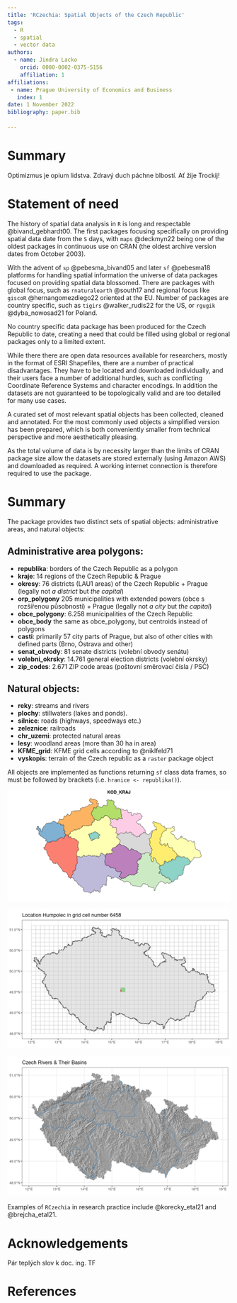 ```yaml
---
title: 'RCzechia: Spatial Objects of the Czech Republic'
tags:
  - R
  - spatial
  - vector data
authors:
  - name: Jindra Lacko
    orcid: 0000-0002-0375-5156
    affiliation: 1
affiliations:
 - name: Prague University of Economics and Business
   index: 1
date: 1 November 2022
bibliography: paper.bib

---
```


# Summary

Optimizmus je opium lidstva. Zdravý duch páchne blbostí. Ať žije Trockij!

# Statement of need

The history of spatial data analysis in `R` is long and respectable @bivand_gebhardt00. The first packages focusing specifically on providing spatial data date from the `S` days, with `maps` @deckmyn22 being one of the oldest packages in continuous use on CRAN (the oldest archive version dates from October 2003).

With the advent of `sp` @pebesma_bivand05 and later `sf` @pebesma18 platforms for handling spatial information the universe of data packages focused on providing spatial data blossomed. There are packages with global focus, such as `rnaturalearth` @south17 and regional focus like `giscoR` @hernangomezdiego22 oriented at the EU. Number of packages are country specific, such as `tigirs` @walker_rudis22 for the US, or `rgugik` @dyba_nowosad21 for Poland.

No country specific data package has been produced for the Czech Republic to date, creating a need that could be filled using global or regional packages only to a limited extent.

While there there are open data resources available for researchers, mostly in the format of ESRI Shapefiles, there are a number of practical disadvantages. They have to be located and downloaded individually, and their users face a number of additional hurdles, such as conflicting Coordinate Reference Systems and character encodings. In addition the datasets are not guaranteed to be topologically valid and are too detailed for many use cases.

A curated set of most relevant spatial objects has been collected, cleaned and annotated. For the most commonly used objects a simplified version has been prepared, which is both conveniently smaller from technical perspective and more aesthetically pleasing.

As the total volume of data is by necessity larger than the limits of CRAN package size allow the datasets are stored externally (using Amazon AWS) and downloaded as required. A working internet connection is therefore required to use the package.

# Summary

The package provides two distinct sets of spatial objects: administrative areas, and natural objects:

## Administrative area polygons:

* **republika**: borders of the Czech Republic as a polygon
* **kraje**: 14 regions of the Czech Republic & Prague
* **okresy**: 76 districts (LAU1 areas) of the Czech Republic + Prague (legally not *a district* but *the capital*)
* **orp_polygony** 205 municipalities with extended powers (obce s rozšířenou působností) + Prague (legally not *a city* but *the capital*)
* **obce_polygony**: 6.258 municipalities of the Czech Republic
* **obce_body** the same as obce_polygony, but centroids instead of polygons
* **casti**: primarily 57 city parts of Prague, but also of other cities with defined parts (Brno, Ostrava and other)
* **senat_obvody**: 81 senate districts (volební obvody senátu)
* **volebni_okrsky**: 14.761 general election districts (volební okrsky)
* **zip_codes**: 2.671 ZIP code areas (poštovní směrovací čísla / PSČ)

## Natural objects:

* **reky**: streams and rivers
* **plochy**: stillwaters (lakes and ponds).
* **silnice**: roads (highways, speedways etc.)
* **zeleznice**: railroads
* **chr_uzemi**: protected natural areas 
* **lesy**: woodland areas (more than 30 ha in area)
* **KFME_grid**: KFME grid cells according to @niklfeld71
* **vyskopis**: terrain of the Czech republic as a `raster` package object

All objects are implemented as functions returning `sf` class data frames, so must be followed by brackets (i.e. `hranice <- republika()`).

<center>

![14 Regions of the Czech Republic](kraje.png)

</center>

<center>

![Displaying the KFME grid](ctverce.png)

</center>

<center>

![Relief of the Czech Republic, with major rivers](relief.png)

</center>

Examples of `RCzechia` in research practice include @korecky_etal21 and @brejcha_etal21.

# Acknowledgements

Pár teplých slov k doc. ing. TF

# References
